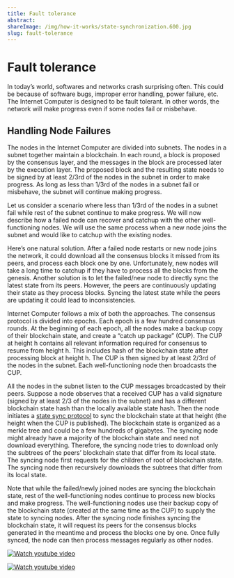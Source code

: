 ```yaml
---
title: Fault tolerance
abstract: 
shareImage: /img/how-it-works/state-synchronization.600.jpg
slug: fault-tolerance
---
```


# Fault tolerance

In today’s world, softwares and networks crash surprising often. This could be because of software bugs, improper error handling, power failure, etc. The Internet Computer is designed to be fault tolerant. In other words, the network will make progress even if some nodes fail or misbehave. 

## Handling Node Failures
The nodes in the Internet Computer are divided into subnets. The nodes in a subnet together maintain a blockchain. In each round, a block is proposed by the consensus layer, and the messages in the block are processed later by the execution layer. The proposed block and the resulting state needs to be signed by at least 2/3rd of the nodes in the subnet in order to make progress. As long as less than 1/3rd of the nodes in a subnet fail or misbehave, the subnet will continue making progress. 

Let us consider a scenario where less than 1/3rd of the nodes in a subnet fail while rest of the subnet continue to make progress. We will now describe how a failed node can recover and catchup with the other well-functioning nodes. We will use the same process when a new node joins the subnet and would like to catchup with the existing nodes. 

Here’s one natural solution. After a failed node restarts or new node joins the network, it could download all the consensus blocks it missed from its peers, and process each block one by one. Unfortunately, new nodes will take a long time to catchup if they have to process all the blocks from the genesis. Another solution is to let the failed/new node to directly sync the latest state from its peers. However, the peers are continuously updating their state as they process blocks. Syncing the latest state while the peers are updating it could lead to inconsistencies. 

Internet Computer follows a mix of both the approaches. The consensus protocol is divided into epochs. Each epoch is a few hundred consensus rounds. At the beginning of each epoch, all the nodes make a backup copy of their blockchain state, and create a “catch up package” (CUP). The CUP at height h contains all relevant information required for consensus to resume from height h. This includes hash of the blockchain state after processing block at height h. The CUP is then signed by at least 2/3rd of the nodes in the subnet. Each well-functioning node then broadcasts the CUP. 

All the nodes in the subnet listen to the CUP messages broadcasted by their peers. Suppose a node observes that a received CUP has a valid signature (signed by at least 2/3 of the nodes in the subnet) and has a different blockchain state hash than the locally available state hash. Then the node initiates a [state sync protocol](https://www.youtube.com/watch?v=WaNJINjGleg) to sync the blockchain state at that height (the height when the CUP is published). The blockchain state is organized as a merkle tree and could be a few hundreds of gigabytes. The syncing node might already have a majority of the blockchain state and need not download everything. Therefore, the syncing node tries to download only the subtrees of the peers’ blockchain state that differ from its local state. The syncing node first requests for the children of root of blockchain state. The syncing node then recursively downloads the subtrees that differ from its local state. 

Note that while the failed/newly joined nodes are syncing the blockchain state, rest of the well-functioning nodes continue to process new blocks and make progress. The well-functioning nodes use their backup copy of the blockchain state (created at the same time as the CUP) to supply the state to syncing nodes. After the syncing node finishes syncing the blockchain state, it will request its peers for the consensus blocks generated in the meantime and process the blocks one by one. Once fully synced, the node can then process messages regularly as other nodes. 

[![Watch youtube video](https://i.ytimg.com/vi/H7HCqonSMFU/maxresdefault.jpg)](https://www.youtube.com/watch?v=H7HCqonSMFU)

[![Watch youtube video](https://i.ytimg.com/vi/WaNJINjGleg/maxresdefault.jpg)](https://www.youtube.com/watch?v=WaNJINjGleg)
